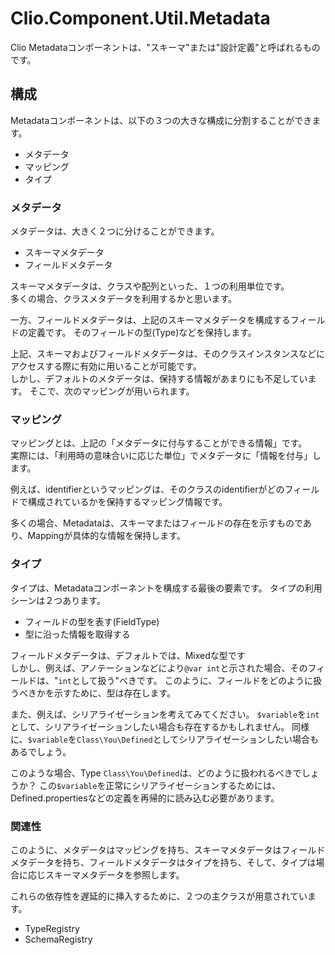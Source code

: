 Clio.Component.Util.Metadata
====

Clio Metadataコンポーネントは、"スキーマ"または"設計定義"と呼ばれるものです。

## 構成

Metadataコンポーネントは、以下の３つの大きな構成に分割することができます。

  - メタデータ
  - マッピング
  - タイプ
  
### メタデータ
メタデータは、大きく２つに分けることができます。

  - スキーマメタデータ
  - フィールドメタデータ
  
スキーマメタデータは、クラスや配列といった、１つの利用単位です。  
多くの場合、クラスメタデータを利用するかと思います。

一方、フィールドメタデータは、上記のスキーマメタデータを構成するフィールドの定義です。
そのフィールドの型(Type)などを保持します。


上記、スキーマおよびフィールドメタデータは、そのクラスインスタンスなどにアクセスする際に有効に用いることが可能です。  
しかし、デフォルトのメタデータは、保持する情報があまりにも不足しています。 
そこで、次のマッピングが用いられます。

### マッピング
マッピングとは、上記の「メタデータに付与することができる情報」です。  
実際には、「利用時の意味合いに応じた単位」でメタデータに「情報を付与」します。

例えば、identifierというマッピングは、そのクラスのidentifierがどのフィールドで構成されているかを保持するマッピング情報です。

多くの場合、Metadataは、スキーマまたはフィールドの存在を示すものであり、Mappingが具体的な情報を保持します。

### タイプ
タイプは、Metadataコンポーネントを構成する最後の要素です。 
タイプの利用シーンは２つあります。

  - フィールドの型を表す(FieldType)
  - 型に沿った情報を取得する
  
フィールドメタデータは、デフォルトでは、Mixedな型です  
しかし、例えば、アノテーションなどにより`@var int`と示された場合、そのフィールドは、"`int`として扱う"べきです。
このように、フィールドをどのように扱うべきかを示すために、型は存在します。

また、例えば、シリアライゼーションを考えてみてください。
`$variable`を`int`として、シリアライゼーションしたい場合も存在するかもしれません。
同様に、`$variable`を`Class\You\Defined`としてシリアライゼーションしたい場合もあるでしょう。

このような場合、Type `Class\You\Defined`は、どのように扱われるべきでしょうか？
この`$variable`を正常にシリアライゼーションするためには、Defined.propertiesなどの定義を再帰的に読み込む必要があります。

### 関連性
このように、メタデータはマッピングを持ち、スキーマメタデータはフィールドメタデータを持ち、フィールドメタデータはタイプを持ち、そして、タイプは場合に応じスキーマメタデータを参照します。

これらの依存性を遅延的に挿入するために、２つの主クラスが用意されています。

  - TypeRegistry
  - SchemaRegistry
  
